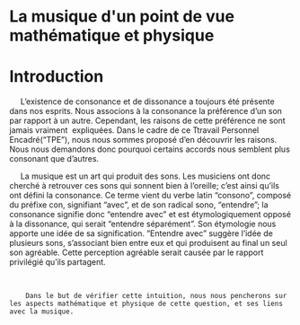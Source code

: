 La musique d'un point de vue mathématique et physique
=======

<h1>Introduction</h1>
<p>&nbsp;&nbsp;&nbsp;&nbsp;
    L’existence de consonance et de dissonance a toujours été présente dans nos esprits. Nous associons à la consonance la préférence d’un son par rapport à un autre. Cependant, les raisons de cette préférence ne sont jamais vraiment  expliquées. Dans le cadre de ce Ttravail Personnel Encadré(“TPE”), nous nous sommes proposé d’en découvrir les raisons. Nous nous demandons donc pourquoi certains accords nous semblent plus consonant que d’autres.
</p>
<p>&nbsp;&nbsp;&nbsp;&nbsp;
	La musique est un art qui produit des sons. Les musiciens ont donc cherché à retrouver ces sons qui sonnent bien à l’oreille; c’est ainsi qu’ils ont défini la consonance. Ce terme vient du verbe latin “consono”, composé du préfixe con, signifiant “avec”, et de son radical sono, “entendre”; la consonance signifie donc “entendre avec” et est étymologiquement opposé à la dissonance, qui serait “entendre séparément”. Son étymologie nous apporte une idée de sa signification. “Entendre avec” suggère l’idée de plusieurs sons, s’associant bien entre eux et qui produisent au final un seul son agréable. Cette perception agréable serait causée par le rapport privilégié qu’ils partagent.
</p>
<p>&nbsp;&nbsp;&nbsp;&nbsp;
	
		Dans le but de vérifier cette intuition, nous nous pencherons sur les aspects mathématique et physique de cette question, et ses liens avec la musique.
	
</p>
